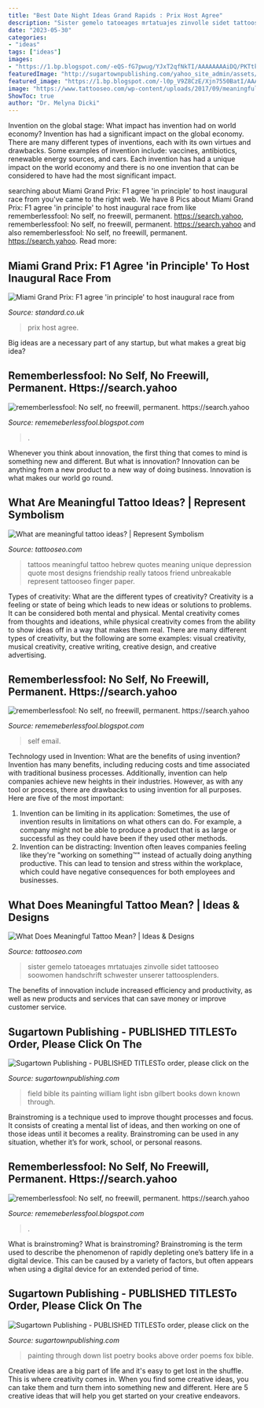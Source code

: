 ```yaml
---
title: "Best Date Night Ideas Grand Rapids : Prix Host Agree"
description: "Sister gemelo tatoeages mrtatuajes zinvolle sidet tattooseo soowomen handschrift schwester unserer tattoosplenders"
date: "2023-05-30"
categories:
- "ideas"
tags: ["ideas"]
images:
- "https://1.bp.blogspot.com/-eQS-fG7pwug/YJxT2qfNkTI/AAAAAAAAiDQ/PKTtkJl4eogc8sPOHYGh00pzuLPwB6gTgCLcBGAsYHQ/s2048/20210424_142132.jpg"
featuredImage: "http://sugartownpublishing.com/yahoo_site_admin/assets/images/full_cover_small.45135712_std.jpg"
featured_image: "https://1.bp.blogspot.com/-l0p_V9Z8CzE/Xjn7550BatI/AAAAAAAAcVU/BBp3kzZrRRgihyT86q4-JLuC_Tg9Eu3rACLcBGAsYHQ/s1600/Untitled300.png"
image: "https://www.tattooseo.com/wp-content/uploads/2017/09/meaningful-tattoos-3.jpg"
ShowToc: true
author: "Dr. Melyna Dicki"
---
```



Invention on the global stage: What impact has invention had on world economy?
Invention has had a significant impact on the global economy. There are many different types of inventions, each with its own virtues and drawbacks. Some examples of invention include: vaccines, antibiotics, renewable energy sources, and cars. Each invention has had a unique impact on the world economy and there is no one invention that can be considered to have had the most significant impact.

	

		
searching about Miami Grand Prix: F1 agree &#039;in principle&#039; to host inaugural race from you've came to the right web. We have 8 Pics about Miami Grand Prix: F1 agree &#039;in principle&#039; to host inaugural race from like rememberlessfool: No self, no freewill, permanent. https://search.yahoo, rememberlessfool: No self, no freewill, permanent. https://search.yahoo and also rememberlessfool: No self, no freewill, permanent. https://search.yahoo. Read more:
		
    
## Miami Grand Prix: F1 Agree &#039;in Principle&#039; To Host Inaugural Race From

<img loading=lazy src="https://static.standard.co.uk/s3fs-public/thumbnails/image/2019/10/16/18/miamigp161019a.jpg" onerror="this.onerror=null;this.src='https://tse4.mm.bing.net/th?id=OIP.h1C2Z95ACfQMzDQGDdiDkgHaE8&amp;pid=15.1';" alt="Miami Grand Prix: F1 agree &#039;in principle&#039; to host inaugural race from">

_Source: standard.co.uk_

>prix host agree. 

	

Big ideas are a necessary part of any startup, but what makes a great big idea? 

    
## Rememberlessfool: No Self, No Freewill, Permanent. Https://search.yahoo

<img loading=lazy src="https://1.bp.blogspot.com/-eQS-fG7pwug/YJxT2qfNkTI/AAAAAAAAiDQ/PKTtkJl4eogc8sPOHYGh00pzuLPwB6gTgCLcBGAsYHQ/s2048/20210424_142132.jpg" onerror="this.onerror=null;this.src='https://tse1.mm.bing.net/th?id=OIP.vOKWFPzm4Y8j0eT1gvADcwHaJ4&amp;pid=15.1';" alt="rememberlessfool: No self, no freewill, permanent. https://search.yahoo">

_Source: rememeberlessfool.blogspot.com_

>. 

	

Whenever you think about innovation, the first thing that comes to mind is something new and different. But what is innovation? Innovation can be anything from a new product to a new way of doing business. Innovation is what makes our world go round.

    
## What Are Meaningful Tattoo Ideas? | Represent Symbolism

<img loading=lazy src="https://www.tattooseo.com/wp-content/uploads/2017/09/meaningful-tattoos-3.jpg" onerror="this.onerror=null;this.src='https://tse2.mm.bing.net/th?id=OIP.XW3oXYTnDDnGJ8RDfGonlgHaNL&amp;pid=15.1';" alt="What are meaningful tattoo ideas? | Represent Symbolism">

_Source: tattooseo.com_

>tattoos meaningful tattoo hebrew quotes meaning unique depression quote most designs friendship really tatoos friend unbreakable represent tattooseo finger paper. 

	

Types of creativity: What are the different types of creativity?
Creativity is a feeling or state of being which leads to new ideas or solutions to problems. It can be considered both mental and physical. Mental creativity comes from thoughts and ideations, while physical creativity comes from the ability to show ideas off in a way that makes them real. There are many different types of creativity, but the following are some examples: visual creativity, musical creativity, creative writing, creative design, and creative advertising.

    
## Rememberlessfool: No Self, No Freewill, Permanent. Https://search.yahoo

<img loading=lazy src="https://1.bp.blogspot.com/-l0p_V9Z8CzE/Xjn7550BatI/AAAAAAAAcVU/BBp3kzZrRRgihyT86q4-JLuC_Tg9Eu3rACLcBGAsYHQ/s1600/Untitled300.png" onerror="this.onerror=null;this.src='https://tse4.mm.bing.net/th?id=OIP.XmXTJHEBWLueNKoJ7ul5NQHaEK&amp;pid=15.1';" alt="rememberlessfool: No self, no freewill, permanent. https://search.yahoo">

_Source: rememeberlessfool.blogspot.com_

>self email. 

	

Technology used in Invention: What are the benefits of using invention?
Invention has many benefits, including reducing costs and time associated with traditional business processes. Additionally, invention can help companies achieve new heights in their industries. However, as with any tool or process, there are drawbacks to using invention for all purposes. Here are five of the most important: 
1) Invention can be limiting in its application: Sometimes, the use of invention results in limitations on what others can do. For example, a company might not be able to produce a product that is as large or successful as they could have been if they used other methods. 
2) Invention can be distracting: Invention often leaves companies feeling like they're "working on something™" instead of actually doing anything productive. This can lead to tension and stress within the workplace, which could have negative consequences for both employees and businesses.

    
## What Does Meaningful Tattoo Mean? | Ideas &amp; Designs

<img loading=lazy src="https://www.tattooseo.com/wp-content/uploads/2017/09/meaningful-tattoos-11.jpg" onerror="this.onerror=null;this.src='https://tse4.mm.bing.net/th?id=OIP.EkD3fjqH-Liigwe2aqcV7gHaNK&amp;pid=15.1';" alt="What Does Meaningful Tattoo Mean? | Ideas &amp; Designs">

_Source: tattooseo.com_

>sister gemelo tatoeages mrtatuajes zinvolle sidet tattooseo soowomen handschrift schwester unserer tattoosplenders. 

	

The benefits of innovation include increased efficiency and productivity, as well as new products and services that can save money or improve customer service.

    
## Sugartown Publishing - PUBLISHED TITLESTo Order, Please Click On The

<img loading=lazy src="http://sugartownpublishing.com/yahoo_site_admin/assets/images/Voices_from_the_Field_at_350_dpi.80123431_std.jpg" onerror="this.onerror=null;this.src='https://tse3.mm.bing.net/th?id=OIP.fjDD9v3ye_t8jggkGVyhbgHaLH&amp;pid=15.1';" alt="Sugartown Publishing - PUBLISHED TITLESTo order, please click on the">

_Source: sugartownpublishing.com_

>field bible its painting william light isbn gilbert books down known through. 

	

Brainstroming is a technique used to improve thought processes and focus. It consists of creating a mental list of ideas, and then working on one of those ideas until it becomes a reality. Brainstroming can be used in any situation, whether it’s for work, school, or personal reasons.

    
## Rememberlessfool: No Self, No Freewill, Permanent. Https://search.yahoo

<img loading=lazy src="https://1.bp.blogspot.com/-RllM0iMwIEE/X06Z-gZKRbI/AAAAAAAAftg/NYw7MbRDNjwmmwJ28UHepRGGLyxXfDdBgCLcBGAsYHQ/s1600/Untitled2004.png" onerror="this.onerror=null;this.src='https://tse2.mm.bing.net/th?id=OIP.BFFLV1p0H4UazMFdHK05pQHaEK&amp;pid=15.1';" alt="rememberlessfool: No self, no freewill, permanent. https://search.yahoo">

_Source: rememeberlessfool.blogspot.com_

>. 

	

What is brainstroming?
What is brainstroming? Brainstroming is the term used to describe the phenomenon of rapidly depleting one’s battery life in a digital device. This can be caused by a variety of factors, but often appears when using a digital device for an extended period of time.

    
## Sugartown Publishing - PUBLISHED TITLESTo Order, Please Click On The

<img loading=lazy src="http://sugartownpublishing.com/yahoo_site_admin/assets/images/full_cover_small.45135712_std.jpg" onerror="this.onerror=null;this.src='https://tse4.mm.bing.net/th?id=OIP.4Uifz-DbHvlVAHUy0ZWppQAAAA&amp;pid=15.1';" alt="Sugartown Publishing - PUBLISHED TITLESTo order, please click on the">

_Source: sugartownpublishing.com_

>painting through down list poetry books above order poems fox bible. 

	

Creative ideas are a big part of life and it's easy to get lost in the shuffle. This is where creativity comes in. When you find some creative ideas, you can take them and turn them into something new and different. Here are 5 creative ideas that will help you get started on your creative endeavors.

